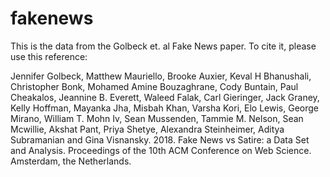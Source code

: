 # fakenews

This is the data from the Golbeck et. al Fake News paper. To cite it, 
please use this reference:

Jennifer Golbeck, Matthew Mauriello, Brooke Auxier, Keval H Bhanushali, 
Christopher Bonk, Mohamed Amine Bouzaghrane, Cody Buntain, Paul 
Cheakalos, Jeannine B. Everett, Waleed Falak, Carl Gieringer, Jack 
Graney, Kelly Hoffman, Mayanka Jha, Misbah Khan, Varsha Kori, Elo Lewis, 
George Mirano, William T. Mohn Iv, Sean Mussenden, Tammie M. Nelson, 
Sean Mcwillie, Akshat Pant, Priya Shetye, Alexandra Steinheimer, Aditya 
Subramanian and Gina Visnansky. 2018. Fake News vs Satire: a Data Set 
and Analysis. Proceedings of the 10th ACM Conference on Web Science. 
Amsterdam, the Netherlands.
